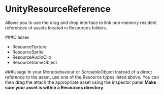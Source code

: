 UnityResourceReference
======================

Allows you to use the drag and drop interface to link non-memory resident references of assets located in Resources folders.

###Classes

* ResourceTexture
* ResourceSprite
* ResourceAudioClip
* ResourceGameObject

###Usage
  In your Monobehaviour or ScripableObject instead of a direct reference to the asset, use one of the Resource types listed above. You can then drag the attach the appropriate asset using the inspector panel **Make sure your asset is within a Resources directory**.
  

